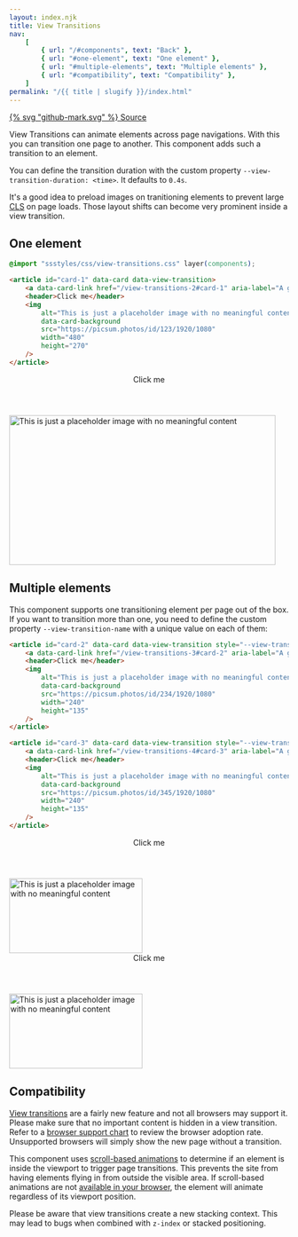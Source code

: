 ```yaml
---
layout: index.njk
title: View Transitions
nav:
    [
        { url: "/#components", text: "Back" },
        { url: "#one-element", text: "One element" },
        { url: "#multiple-elements", text: "Multiple elements" },
        { url: "#compatibility", text: "Compatibility" },
    ]
permalink: "/{{ title | slugify }}/index.html"
---
```


<script type="speculationrules">
{
  "prerender": [
    {
      "source": "list",
      "urls": ["/view-transitions-2", "/view-transitions-3", "/view-transitions-4"]
    }
  ]
}
</script>

<a href="https://github.com/iamschulz/ssstyles/blob/main/css/viewtransitions.css" data-button>{% svg "github-mark.svg" %} Source</a>

View Transitions can animate elements across page navigations. With this you can transition one page to another. This component adds such a transition to an element.

You can define the transition duration with the custom property `--view-transition-duration: <time>`. It defaults to `0.4s`.

It's a good idea to preload images on tranitioning elements to prevent large [CLS](https://web.dev/articles/cls) on page loads. Those layout shifts can become very prominent inside a view transition.

<style>
    @supports (view-transition-name: --vt-name) {
        #browserwarning {
            display: none;
        }
    }
</style>

<aside data-callout id="browserwarning">
    <header><h3>Not supported!</h3></header>
    <p>Your browser doesn't support this feature yet.<br>
    <a href="https://developer.mozilla.org/en-US/docs/Web/CSS/@view-transition">See which browsers do!</a></p>
    <p>Don't worry, your project will work just fine without it. </p>
</aside>

## One element

```css
@import "ssstyles/css/view-transitions.css" layer(components);
```

```html
<article id="card-1" data-card data-view-transition>
	<a data-card-link href="/view-transitions-2#card-1" aria-label="A generic card"></a>
	<header>Click me</header>
	<img
		alt="This is just a placeholder image with no meaningful content"
		data-card-background
		src="https://picsum.photos/id/123/1920/1080"
		width="480"
		height="270"
	/>
</article>
```

<article id="card-1" data-card data-view-transition>
    <a data-card-link href="{{ '/view-transitions-2#card-1' | url }}" aria-label="A generic card"></a>
    <header>Click me</header>
    <img alt="This is just a placeholder image with no meaningful content" data-card-background src="https://picsum.photos/id/123/1920/1080" width="480" height="270">
</article>

## Multiple elements

This component supports one transitioning element per page out of the box. If you want to transition more than one, you need to define the custom property `--view-transition-name` with a unique value on each of them:

```html
<article id="card-2" data-card data-view-transition style="--view-transition-name: card-2">
	<a data-card-link href="/view-transitions-3#card-2" aria-label="A generic card"></a>
	<header>Click me</header>
	<img
		alt="This is just a placeholder image with no meaningful content"
		data-card-background
		src="https://picsum.photos/id/234/1920/1080"
		width="240"
		height="135"
	/>
</article>

<article id="card-3" data-card data-view-transition style="--view-transition-name: card-3">
	<a data-card-link href="/view-transitions-4#card-3" aria-label="A generic card"></a>
	<header>Click me</header>
	<img
		alt="This is just a placeholder image with no meaningful content"
		data-card-background
		src="https://picsum.photos/id/345/1920/1080"
		width="240"
		height="135"
	/>
</article>
```

<div data-group>
<article id="card-2" data-card data-view-transition style="--view-transition-name: card-2">
    <a data-card-link href="{{ '/view-transitions-3#card-2' | url }}" aria-label="A generic card"></a>
    <header>Click me</header>
    <img alt="This is just a placeholder image with no meaningful content" data-card-background src="https://picsum.photos/id/234/1920/1080" width="240" height="135">
</article>

<article id="card-3" data-card data-view-transition style="--view-transition-name: card-3">
    <a data-card-link href="{{ '/view-transitions-4#card-3' | url }}" aria-label="A generic card"></a>
    <header>Click me</header>
    <img alt="This is just a placeholder image with no meaningful content" data-card-background src="https://picsum.photos/id/345/1920/1080" width="240" height="135">
</article>
</div>

## Compatibility

[View transitions](https://developer.mozilla.org/en-US/docs/Web/CSS/@view-transition) are a fairly new feature and not all browsers may support it. Please make sure that no important content is hidden in a view transition. Refer to a [browser support chart](https://developer.mozilla.org/en-US/docs/Web/CSS/@view-transition#browser_compatibility) to review the browser adoption rate. Unsupported browsers will simply show the new page without a transition.

This component uses [scroll-based animations](https://developer.mozilla.org/en-US/docs/Web/CSS/animation-timeline) to determine if an element is inside the viewport to trigger page transitions. This prevents the site from having elements flying in from outside the visible area. If scroll-based animations are not [available in your browser](https://developer.mozilla.org/en-US/docs/Web/CSS/animation-timeline#browser_compatibility), the element will animate regardless of its viewport position.

Please be aware that view transitions create a new stacking context. This may lead to bugs when combined with `z-index` or stacked positioning.
